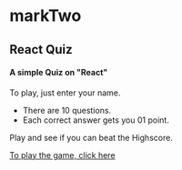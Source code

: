 # markTwo

## React Quiz
#### A simple Quiz on "React" 

To play, just enter your name.

* There are 10 questions.
* Each correct answer gets you 01 point.

Play and see if you can beat the Highscore.

[To play the game, click here](https://replit.com/@AshwiniPendkar1/mark-2?embed=1&output=1#index.js)

